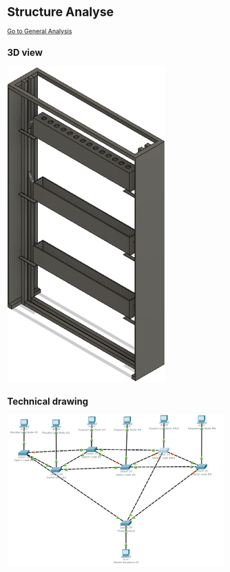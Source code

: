 # Structure Analyse
[Go to General Analysis](../../analysis#structure)


## 3D view

![Network topology](../../img/analysis/structure/1.png)

## Technical drawing

![Network topology](../../img/analysis/ScalableNodeTopology.png)